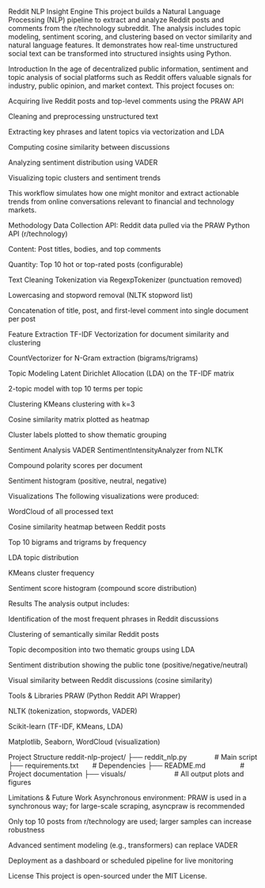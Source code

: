 Reddit NLP Insight Engine
This project builds a Natural Language Processing (NLP) pipeline to extract and analyze Reddit posts and comments from the r/technology subreddit. The analysis includes topic modeling, sentiment scoring, and clustering based on vector similarity and natural language features. It demonstrates how real-time unstructured social text can be transformed into structured insights using Python.

Introduction
In the age of decentralized public information, sentiment and topic analysis of social platforms such as Reddit offers valuable signals for industry, public opinion, and market context. This project focuses on:

Acquiring live Reddit posts and top-level comments using the PRAW API

Cleaning and preprocessing unstructured text

Extracting key phrases and latent topics via vectorization and LDA

Computing cosine similarity between discussions

Analyzing sentiment distribution using VADER

Visualizing topic clusters and sentiment trends

This workflow simulates how one might monitor and extract actionable trends from online conversations relevant to financial and technology markets.

Methodology
Data Collection
API: Reddit data pulled via the PRAW Python API (r/technology)

Content: Post titles, bodies, and top comments

Quantity: Top 10 hot or top-rated posts (configurable)

Text Cleaning
Tokenization via RegexpTokenizer (punctuation removed)

Lowercasing and stopword removal (NLTK stopword list)

Concatenation of title, post, and first-level comment into single document per post

Feature Extraction
TF-IDF Vectorization for document similarity and clustering

CountVectorizer for N-Gram extraction (bigrams/trigrams)

Topic Modeling
Latent Dirichlet Allocation (LDA) on the TF-IDF matrix

2-topic model with top 10 terms per topic

Clustering
KMeans clustering with k=3

Cosine similarity matrix plotted as heatmap

Cluster labels plotted to show thematic grouping

Sentiment Analysis
VADER SentimentIntensityAnalyzer from NLTK

Compound polarity scores per document

Sentiment histogram (positive, neutral, negative)

Visualizations
The following visualizations were produced:

WordCloud of all processed text

Cosine similarity heatmap between Reddit posts

Top 10 bigrams and trigrams by frequency

LDA topic distribution

KMeans cluster frequency

Sentiment score histogram (compound score distribution)

Results
The analysis output includes:

Identification of the most frequent phrases in Reddit discussions

Clustering of semantically similar Reddit posts

Topic decomposition into two thematic groups using LDA

Sentiment distribution showing the public tone (positive/negative/neutral)

Visual similarity between Reddit discussions (cosine similarity)

Tools & Libraries
PRAW (Python Reddit API Wrapper)

NLTK (tokenization, stopwords, VADER)

Scikit-learn (TF-IDF, KMeans, LDA)

Matplotlib, Seaborn, WordCloud (visualization)

Project Structure
reddit-nlp-project/
├── reddit_nlp.py    # Main script
├── requirements.txt  # Dependencies
├── README.md     # Project documentation
├── visuals/       # All output plots and figures

Limitations & Future Work
Asynchronous environment: PRAW is used in a synchronous way; for large-scale scraping, asyncpraw is recommended

Only top 10 posts from r/technology are used; larger samples can increase robustness

Advanced sentiment modeling (e.g., transformers) can replace VADER

Deployment as a dashboard or scheduled pipeline for live monitoring

License
This project is open-sourced under the MIT License.

